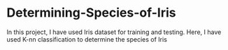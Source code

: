 # Determining-Species-of-Iris
In this project, I have used Iris dataset for training and testing. Here, I have used K-nn classification to determine the species of Iris 
